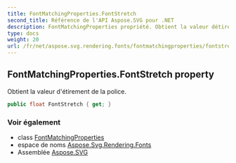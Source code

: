 ```yaml
---
title: FontMatchingProperties.FontStretch
second_title: Référence de l'API Aspose.SVG pour .NET
description: FontMatchingProperties propriété. Obtient la valeur détirement de la police.
type: docs
weight: 20
url: /fr/net/aspose.svg.rendering.fonts/fontmatchingproperties/fontstretch/
---
```

## FontMatchingProperties.FontStretch property

Obtient la valeur d'étirement de la police.

```csharp
public float FontStretch { get; }
```

### Voir également

* class [FontMatchingProperties](../)
* espace de noms [Aspose.Svg.Rendering.Fonts](../../fontmatchingproperties/)
* Assemblée [Aspose.SVG](../../../)


